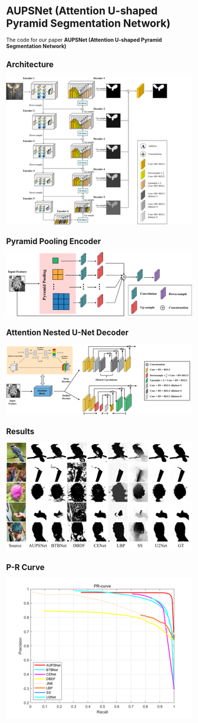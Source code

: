 # AUPSNet (Attention U-shaped Pyramid Segmentation Network)

The code for our paper **AUPSNet (Attention U-shaped Pyramid Segmentation Network)** 
## Architecture
![](figure/AUPSNet.png)
## Pyramid Pooling Encoder
![](figure/encoder.png)
## Attention Nested U-Net Decoder
![](figure/decoder.png)
## Results
![](figure/demo.png)
## P-R Curve
![](figure/PR-Curve.png)
